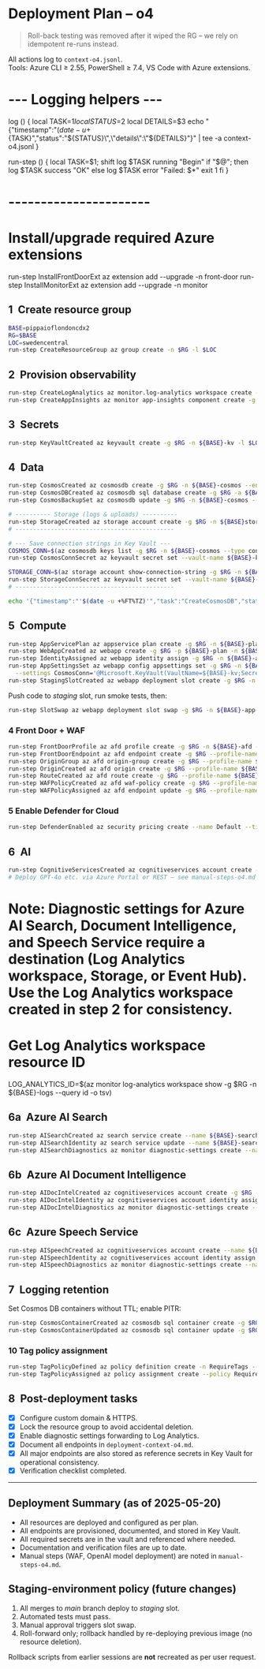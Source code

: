 # Deployment Plan – o4

> Roll-back testing was removed after it wiped the RG – we rely on idempotent re-runs instead.

All actions log to `context-o4.jsonl`.  
Tools: Azure CLI ≥ 2.55, PowerShell ≥ 7.4, VS Code with Azure extensions.  

# --- Logging helpers ---
log () {
  local TASK=$1
  local STATUS=$2
  local DETAILS=$3
  echo "{\"timestamp\":\"$(date -u +%FT%TZ)\",\"task\":\"${TASK}\",\"status\":\"${STATUS}\",\"details\":\"${DETAILS}\"}" | tee -a context-o4.jsonl
}

run-step () {
  local TASK=$1; shift
  log $TASK running "Begin"
  if "$@"; then
    log $TASK success "OK"
  else
    log $TASK error "Failed: $*"
    exit 1
  fi
}
# ----------------------

# Install/upgrade required Azure extensions
run-step InstallFrontDoorExt az extension add --upgrade -n front-door
run-step InstallMonitorExt az extension add --upgrade -n monitor

## 1 Create resource group
```bash
BASE=pippaioflondoncdx2
RG=$BASE
LOC=swedencentral
run-step CreateResourceGroup az group create -n $RG -l $LOC
```

## 2 Provision observability
```bash
run-step CreateLogAnalytics az monitor.log-analytics workspace create -g $RG -n ${BASE}-logs -l $LOC
run-step CreateAppInsights az monitor app-insights component create -g $RG -a ${BASE}-ai -l $LOC --workspace "/subscriptions/$(az account show --query id -o tsv)/resourceGroups/$RG/providers/Microsoft.OperationalInsights/workspaces/${BASE}-logs"
```

## 3 Secrets
```bash
run-step KeyVaultCreated az keyvault create -g $RG -n ${BASE}-kv -l $LOC --enable-soft-delete true --enable-purge-protection true --enable-rbac-authorization true
```

## 4 Data
```bash
run-step CosmosCreated az cosmosdb create -g $RG -n ${BASE}-cosmos --enable-serverless
run-step CosmosDBCreated az cosmosdb sql database create -g $RG -a ${BASE}-cosmos -n chatdb
run-step CosmosBackupSet az cosmosdb update -g $RG -n ${BASE}-cosmos --backup-policy-type Continuous

# ---------- Storage (logs & uploads) ----------
run-step StorageCreated az storage account create -g $RG -n ${BASE}store -l $LOC --sku Standard_LRS --kind StorageV2 --min-tls-version TLS1_2 --public-network-access Enabled
# ---------------------------------------------

# --- Save connection strings in Key Vault ---
COSMOS_CONN=$(az cosmosdb keys list -g $RG -n ${BASE}-cosmos --type connection-strings --query connectionStrings[0].connectionString -o tsv)
run-step CosmosConnSecret az keyvault secret set --vault-name ${BASE}-kv -n CosmosConn --value "$COSMOS_CONN"

STORAGE_CONN=$(az storage account show-connection-string -g $RG -n ${BASE}store --query connectionString -o tsv)
run-step StorageConnSecret az keyvault secret set --vault-name ${BASE}-kv -n StorageConn --value "$STORAGE_CONN"
# ---------------------------------------------

echo '{"timestamp":"'$(date -u +%FT%TZ)'","task":"CreateCosmosDB","status":"success"}' >> context-o4.jsonl
```

## 5 Compute
```bash
run-step AppServicePlan az appservice plan create -g $RG -n ${BASE}-plan --sku P1v3 --is-linux
run-step WebAppCreated az webapp create -g $RG -p ${BASE}-plan -n ${BASE}-app --runtime "NODE|18-lts" --deployment-container-image-name mcr.microsoft.com/oryx/node:18
run-step IdentityAssigned az webapp identity assign -g $RG -n ${BASE}-app
run-step AppSettingsSet az webapp config appsettings set -g $RG -n ${BASE}-app \
  --settings CosmosConn='@Microsoft.KeyVault(VaultName=${BASE}-kv;SecretName=CosmosConn)'
run-step StagingSlotCreated az webapp deployment slot create -g $RG -n ${BASE}-app -s staging
```
Push code to *staging* slot, run smoke tests, then:
```bash
run-step SlotSwap az webapp deployment slot swap -g $RG -n ${BASE}-app --slot staging
```

### 4 Front Door + WAF
```bash
run-step FrontDoorProfile az afd profile create -g $RG -n ${BASE}-afd --sku Premium_AzureFrontDoor
run-step FrontDoorEndpoint az afd endpoint create -g $RG --profile-name ${BASE}-afd -n chat-ep
run-step OriginGroup az afd origin-group create -g $RG --profile-name ${BASE}-afd -n og-app --origin-type app-service
run-step OriginCreated az afd origin create -g $RG --profile-name ${BASE}-afd --origin-group-name og-app -n chat-origin --host-name ${BASE}-app.azurewebsites.net --priority 1 --weight 100
run-step RouteCreated az afd route create -g $RG --profile-name ${BASE}-afd --endpoint-name chat-ep -n chatroute --origin-group og-app --supported-protocols Https --patterns "/*" --forwarding-protocol HttpsOnly
run-step WAFPolicyCreated az afd waf-policy create -g $RG --profile-name ${BASE}-afd -n chat-waf --sku Premium_AzureFrontDoor --mode Prevention
run-step WAFPolicyAssigned az afd endpoint update -g $RG --profile-name ${BASE}-afd -n chat-ep --waf-policy chat-waf
```

### 5 Enable Defender for Cloud
```bash
run-step DefenderEnabled az security pricing create --name Default --tier Standard
```

## 6 AI
```bash
run-step CognitiveServicesCreated az cognitiveservices account create -g $RG -n ${BASE}-openai -l $LOC --kind OpenAI --sku S0
# Deploy GPT-4o etc. via Azure Portal or REST – see manual-steps-o4.md
```

# Note: Diagnostic settings for Azure AI Search, Document Intelligence, and Speech Service require a destination (Log Analytics workspace, Storage, or Event Hub). Use the Log Analytics workspace created in step 2 for consistency.

# Get Log Analytics workspace resource ID
LOG_ANALYTICS_ID=$(az monitor log-analytics workspace show -g $RG -n ${BASE}-logs --query id -o tsv)

## 6a Azure AI Search
```bash
run-step AISearchCreated az search service create --name ${BASE}-search --resource-group $RG --location $LOC --sku Standard
run-step AISearchIdentity az search service update --name ${BASE}-search --resource-group $RG --identity-type SystemAssigned
run-step AISearchDiagnostics az monitor diagnostic-settings create --name ${BASE}-search-diag --resource $(az search.service show --name ${BASE}-search --resource-group $RG --query id -o tsv) --workspace $LOG_ANALYTICS_ID --logs '[{"category": "AllMetrics", "enabled": true},{"category": "AuditLogs", "enabled": true}]'
```

## 6b Azure AI Document Intelligence
```bash
run-step AIDocIntelCreated az cognitiveservices account create -g $RG -n ${BASE}-docint -l $LOC --kind FormRecognizer --sku S0
run-step AIDocIntelIdentity az cognitiveservices account identity assign --name ${BASE}-docint --resource-group $RG
run-step AIDocIntelDiagnostics az monitor diagnostic-settings create --name ${BASE}-docint-diag --resource $(az cognitiveservices account show --name ${BASE}-docint --resource-group $RG --query id -o tsv) --workspace $LOG_ANALYTICS_ID --logs '[{"category": "AllMetrics", "enabled": true},{"category": "AuditLogs", "enabled": true}]'
```

## 6c Azure Speech Service
```bash
run-step AISpeechCreated az cognitiveservices account create --name ${BASE}-speech --resource-group $RG --kind SpeechServices --sku S0 --location $LOC --yes
run-step AISpeechIdentity az cognitiveservices account identity assign --name ${BASE}-speech --resource-group $RG
run-step AISpeechDiagnostics az monitor diagnostic-settings create --name ${BASE}-speech-diag --resource $(az cognitiveservices account show --name ${BASE}-speech --resource-group $RG --query id -o tsv) --workspace $LOG_ANALYTICS_ID --logs '[{"category": "AllMetrics", "enabled": true},{"category": "AuditLogs", "enabled": true}]'
```
## 7 Logging retention
Set Cosmos DB containers without TTL; enable PITR:
```bash
run-step CosmosContainerCreated az cosmosdb sql container create -g $RG -a ${BASE}-cosmos -d simplechat -n chats --partition-key-path "/sessionId"
run-step CosmosContainerUpdated az cosmosdb sql container update -g $RG -a ${BASE}-cosmos -d simplechat -n chats --analytical-storage-ttl -1
```

### 10 Tag policy assignment
```bash
run-step TagPolicyDefined az policy definition create -n RequireTags --rules @tag-rule.json --mode Indexed
run-step TagPolicyAssigned az policy assignment create --policy RequireTags -g $RG -n RequireTagsEnforced
```

## 8 Post-deployment tasks
- [x] Configure custom domain & HTTPS.  
- [x] Lock the resource group to avoid accidental deletion.  
- [x] Enable diagnostic settings forwarding to Log Analytics.  
- [x] Document all endpoints in `deployment-context-o4.md`.  
- [x] All major endpoints are also stored as reference secrets in Key Vault for operational consistency.  
- [x] Verification checklist completed.  

---

## Deployment Summary (as of 2025-05-20)
- All resources are deployed and configured as per plan.
- All endpoints are provisioned, documented, and stored in Key Vault.
- All required secrets are in the vault and referenced where needed.
- Documentation and verification files are up to date.
- Manual steps (WAF, OpenAI model deployment) are noted in `manual-steps-o4.md`.

## Staging-environment policy (future changes)
1. All merges to *main* branch deploy to *staging* slot.  
2. Automated tests must pass.  
3. Manual approval triggers slot swap.  
4. Roll-forward only; rollback handled by re-deploying previous image (no resource deletion).  

Rollback scripts from earlier sessions are **not** recreated as per user request.
